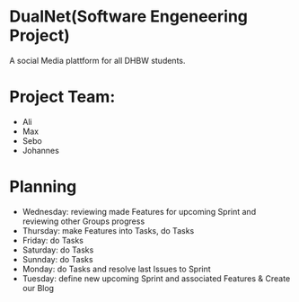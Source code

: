 # DualNet(Software Engeneering Project)
A social Media plattform for all DHBW students.

# Project Team:
- Ali
- Max
- Sebo
- Johannes 

# Planning
- Wednesday:  reviewing made Features for upcoming Sprint and reviewing other Groups progress
- Thursday:   make Features into Tasks, do Tasks
- Friday:     do Tasks
- Saturday:   do Tasks
- Sunnday:    do Tasks
- Monday:     do Tasks and resolve last Issues to Sprint
- Tuesday:    define new upcoming Sprint and associated Features & Create our Blog
